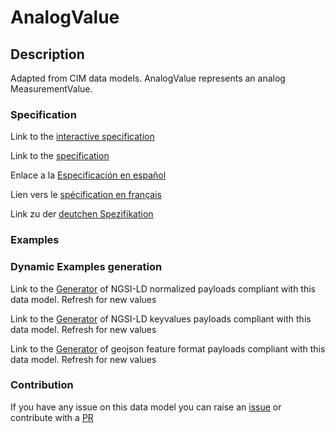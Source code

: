 # AnalogValue

## Description 

Adapted from CIM data models. AnalogValue represents an analog MeasurementValue.
### Specification

Link to the [interactive specification](https://swagger.lab.fiware.org/?url=https://smart-data-models.github.io/dataModel.EnergyCIM/AnalogValue/swagger.yaml)

Link to the [specification](https://smart-data-models.github.io/dataModel.EnergyCIM/AnalogValue/doc/spec.md)

Enlace a la [Especificación en español](https://smart-data-models.github.io/dataModel.EnergyCIM/AnalogValue/doc/spec_ES.md)

Lien vers le [spécification en français](https://smart-data-models.github.io/dataModel.EnergyCIM/AnalogValue/doc/spec_FR.md)

Link zu der [deutchen Spezifikation](https://smart-data-models.github.io/dataModel.EnergyCIM/AnalogValue/doc/spec_DE.md)
### Examples
### Dynamic Examples generation

Link to the [Generator](https://smartdatamodels.org/extra/ngsi-ld_generator_v0.92.php?schemaUrl=https://raw.githubusercontent.com/smart-data-models/dataModel.EnergyCIM/master/AnalogValue/schema.json&email=info@smartdatamodels.org) of NGSI-LD normalized payloads compliant with this data model. Refresh for new values

Link to the [Generator](https://smartdatamodels.org/extra/ngsi-ld_generator_keyvalues_v0.92.php?schemaUrl=https://raw.githubusercontent.com/smart-data-models/dataModel.EnergyCIM/master/AnalogValue/schema.json&email=info@smartdatamodels.org) of NGSI-LD keyvalues payloads compliant with this data model. Refresh for new values

Link to the [Generator](https://smartdatamodels.org/extra/geojson_features_generator_v1.0.php?schemaUrl=https://raw.githubusercontent.com/smart-data-models/dataModel.EnergyCIM/master/AnalogValue/schema.json&email=info@smartdatamodels.org) of geojson feature format payloads compliant with this data model. Refresh for new values
### Contribution

 If you have any issue on this data model you can raise an [issue](https://github.com/smart-data-models/dataModel.EnergyCIM/issues)  or contribute with a [PR](https://github.com/smart-data-models/dataModel.EnergyCIM/pulls)